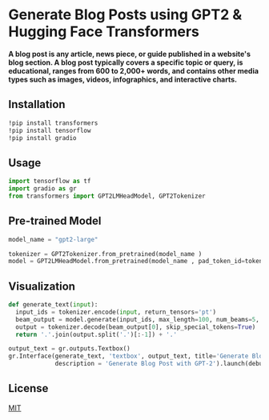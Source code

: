 # Generate Blog Posts using GPT2 & Hugging Face Transformers

**A blog post is any article, news piece, or guide published in a website's blog section. A blog post typically covers a specific topic or query, is educational, ranges from 600 to 2,000+ words, and contains other media types such as images, videos, infographics, and interactive charts.**

## Installation

```bash
!pip install transformers
!pip install tensorflow
!pip install gradio
```

## Usage

```python
import tensorflow as tf
import gradio as gr
from transformers import GPT2LMHeadModel, GPT2Tokenizer
```

## Pre-trained Model 

```python
model_name = "gpt2-large"

tokenizer = GPT2Tokenizer.from_pretrained(model_name )
model = GPT2LMHeadModel.from_pretrained(model_name , pad_token_id=tokenizer.eos_token_id)
```

## Visualization

```python
def generate_text(input):
  input_ids = tokenizer.encode(input, return_tensors='pt')
  beam_output = model.generate(input_ids, max_length=100, num_beams=5, no_repeat_ngram_size=2, early_stopping=True)
  output = tokenizer.decode(beam_output[0], skip_special_tokens=True)
  return '.'.join(output.split('.')[:-1]) + '.'
```

```python
output_text = gr.outputs.Textbox()
gr.Interface(generate_text, 'textbox', output_text, title='Generate Blog Post',
             description = 'Generate Blog Post with GPT-2').launch(debug=True)
```
## License
[MIT](https://choosealicense.com/licenses/mit/)
